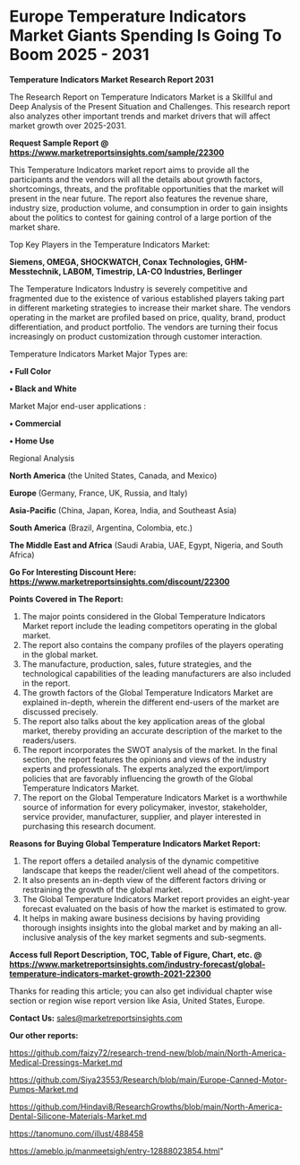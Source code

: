 # Europe Temperature Indicators Market Giants Spending Is Going To Boom 2025 - 2031

<strong>Temperature Indicators Market Research Report 2031</strong>

The Research Report on Temperature Indicators Market is a Skillful and Deep Analysis of the Present Situation and Challenges. This research report also analyzes other important trends and market drivers that will affect market growth over 2025-2031.

<strong>Request Sample Report @ <a href=https://www.marketreportsinsights.com/sample/22300>https://www.marketreportsinsights.com/sample/22300</a></strong>

This Temperature Indicators market report aims to provide all the participants and the vendors will all the details about growth factors, shortcomings, threats, and the profitable opportunities that the market will present in the near future. The report also features the revenue share, industry size, production volume, and consumption in order to gain insights about the politics to contest for gaining control of a large portion of the market share.

Top Key Players in the Temperature Indicators Market:

<strong>Siemens, OMEGA, SHOCKWATCH, Conax Technologies, GHM-Messtechnik, LABOM, Timestrip, LA-CO Industries, Berlinger</strong>

The Temperature Indicators Industry is severely competitive and fragmented due to the existence of various established players taking part in different marketing strategies to increase their market share. The vendors operating in the market are profiled based on price, quality, brand, product differentiation, and product portfolio. The vendors are turning their focus increasingly on product customization through customer interaction.

Temperature Indicators Market Major Types are:

<strong>• Full Color

• Black and White</strong>

Market Major end-user applications :

<strong>• Commercial

• Home Use</strong>

Regional Analysis

</u><strong><b>North America</b></strong> (the United States, Canada, and Mexico)

<strong><b>Europe </b></strong>(Germany, France, UK, Russia, and Italy)

<strong><b>Asia-Pacific</b></strong> (China, Japan, Korea, India, and Southeast Asia)

<strong><b>South America</b></strong> (Brazil, Argentina, Colombia, etc.)

<strong><b>The Middle East and Africa</b></strong> (Saudi Arabia, UAE, Egypt, Nigeria, and South Africa)

<strong>Go For Interesting Discount Here: <a href=https://www.marketreportsinsights.com/discount/22300>https://www.marketreportsinsights.com/discount/22300</a></strong>

<strong>Points Covered in The Report:</strong>
<ol>
  <li>The major points considered in the Global Temperature Indicators Market report include the leading competitors operating in the global market.</li>
  <li>The report also contains the company profiles of the players operating in the global market.</li>
  <li>The manufacture, production, sales, future strategies, and the technological capabilities of the leading manufacturers are also included in the report.</li>
  <li>The growth factors of the Global Temperature Indicators Market are explained in-depth, wherein the different end-users of the market are discussed precisely.</li>
  <li>The report also talks about the key application areas of the global market, thereby providing an accurate description of the market to the readers/users.</li>
  <li>The report incorporates the SWOT analysis of the market. In the final section, the report features the opinions and views of the industry experts and professionals. The experts analyzed the export/import policies that are favorably influencing the growth of the Global Temperature Indicators Market.</li>
  <li>The report on the Global Temperature Indicators Market is a worthwhile source of information for every policymaker, investor, stakeholder, service provider, manufacturer, supplier, and player interested in purchasing this research document.</li>
</ol>
<strong>Reasons for Buying Global Temperature Indicators Market Report:</strong>

<ol>
  <li>The report offers a detailed analysis of the dynamic competitive landscape that keeps the reader/client well ahead of the competitors.</li>
  <li>It also presents an in-depth view of the different factors driving or restraining the growth of the global market.</li>
  <li>The Global Temperature Indicators Market report provides an eight-year forecast evaluated on the basis of how the market is estimated to grow.</li>
  <li>It helps in making aware business decisions by having providing thorough insights insights into the global market and by making an all-inclusive analysis of the key market segments and sub-segments.</li>
</ol>
<strong>Access full Report Description, TOC, Table of Figure, Chart, etc. @ <a href=https://www.marketreportsinsights.com/industry-forecast/global-temperature-indicators-market-growth-2021-22300>https://www.marketreportsinsights.com/industry-forecast/global-temperature-indicators-market-growth-2021-22300</a></strong>


Thanks for reading this article; you can also get individual chapter wise section or region wise report version like Asia, United States, Europe.

<strong>Contact Us:</strong>
sales@marketreportsinsights.com

<strong>Our other reports:</strong>

<a href=https://github.com/faizy72/research-trend-new/blob/main/North-America-Medical-Dressings-Market.md>https://github.com/faizy72/research-trend-new/blob/main/North-America-Medical-Dressings-Market.md</a>

<a href=https://github.com/Siya23553/Research/blob/main/Europe-Canned-Motor-Pumps-Market.md>https://github.com/Siya23553/Research/blob/main/Europe-Canned-Motor-Pumps-Market.md</a>

<a href=https://github.com/Hindavi8/ResearchGrowths/blob/main/North-America-Dental-Silicone-Materials-Market.md>https://github.com/Hindavi8/ResearchGrowths/blob/main/North-America-Dental-Silicone-Materials-Market.md</a>

<a href=https://tanomuno.com/illust/488458>https://tanomuno.com/illust/488458</a>

<a href=https://ameblo.jp/manmeetsigh/entry-12888023854.html>https://ameblo.jp/manmeetsigh/entry-12888023854.html</a>"
